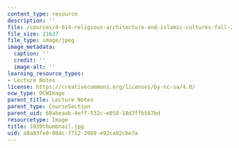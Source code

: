 ```yaml
---
content_type: resource
description: ''
file: /courses/4-614-religious-architecture-and-islamic-cultures-fall-2002/a8a83fe0984c77123989e92ca02cbe7a_1039thumbnail.jpg
file_size: 21637
file_type: image/jpeg
image_metadata:
  caption: ''
  credit: ''
  image-alt: ''
learning_resource_types:
- Lecture Notes
license: https://creativecommons.org/licenses/by-nc-sa/4.0/
ocw_type: OCWImage
parent_title: Lecture Notes
parent_type: CourseSection
parent_uid: 68abeaab-4eff-532c-e858-18d3ffb567bd
resourcetype: Image
title: 1039thumbnail.jpg
uid: a8a83fe0-984c-7712-3989-e92ca02cbe7a
---
```

